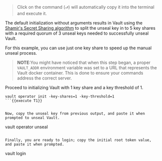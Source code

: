 > Click on the command (`⮐`) will automatically copy it into the terminal and execute it.

The default initialization without arguments results in Vault using the [Shamir's Secret Sharing algorithm](https://en.wikipedia.org/wiki/Shamir%27s_Secret_Sharing) to split the unseal key in to 5 key shares with a required quorum of 3 unseal keys needed to successfully unseal Vault.

For this example, you can use just one key share to speed up the manual unseal process.

> **NOTE**:You might have noticed that when this step began, a proper `VAULT_ADDR` environment variable was set to a URL that represents the Vault docker container. This is done to ensure your commands address the correct server.

Proceed to initializing Vault with 1 key share and a key threshold of 1.

```
vault operator init -key-shares=1 -key-threshold=1
```{{execute T1}}


Now, copy the unseal key from previous output, and paste it when prompted to unseal Vault.

```
vault operator unseal
```{{execute T1}}

Finally, you are ready to login; copy the initial root token value, and paste it when prompted.

```
vault login
```{{execute T1}}
